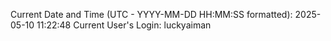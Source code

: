 Current Date and Time (UTC - YYYY-MM-DD HH:MM:SS formatted): 2025-05-10 11:22:48
Current User's Login: luckyaiman
